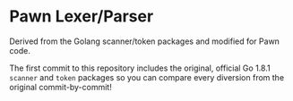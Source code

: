 # Pawn Lexer/Parser

Derived from the Golang scanner/token packages and modified for Pawn code.

The first commit to this repository includes the original, official Go 1.8.1 `scanner` and `token` packages so you can compare every diversion from the original commit-by-commit!
